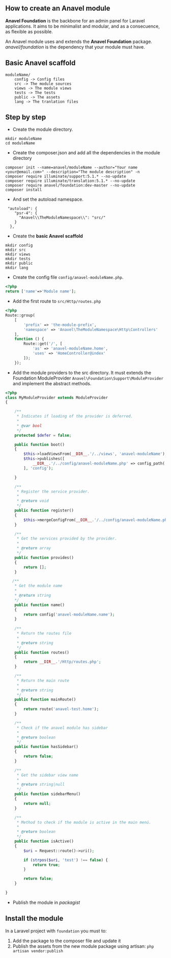 How to create an Anavel module
-------
**Anavel Foundation** is the backbone for an admin panel for Laravel applications. It aims to be minimalist and modular, and as a consecuence, as flexible as possible.

An Anavel module uses and extends the **Anavel Foundation** package. *anavel/foundation* is the dependency that your module must have.

## Basic Anavel scaffold
```
moduleName/
	config -> Config files
	src -> The module sources
	views -> The module views
	tests -> The tests
	public -> The assets
	lang -> The tranlation files
```

## Step by step
- Create the module directory.
```
mkdir moduleName
cd moduleName
```

- Create the composer.json and add all the dependencies in the module directory
```
composer init --name=anavel/moduleName --author="Your name <your@email.com>" --description="The module description" -n
composer require illuminate/support:5.1.* --no-update
composer require illuminate/translation:5.1.* --no-update
composer require anavel/foundation:dev-master --no-update
composer install
```

- And set the autoload namespace.
```
 "autoload": {
    "psr-4": {
      "Anavel\\TheModuleNamespace\\": "src/"
    }
  },
```

- Create the **basic Anavel scaffold**
```
mkdir config
mkdir src
mkdir views
mkdir tests
mkdir public
mkdir lang
```
- Create  the config file `config/anavel-moduleName.php`.
```php
<?php
return ['name'=>'Module name'];
```

- Add the first route to `src/Http/routes.php`
```php
<?php
Route::group(
    [
        'prefix' => 'the-module-prefix',
        'namespace' => 'Anavel\TheModuleNamespace\Http\Controllers'
    ],
    function () {
        Route::get('/', [
            'as' => 'anavel-moduleName.home',
            'uses' => 'HomeController@index'
        ]);
    });
```

- Add the module providers to the src directory. It must extends the Foundation ModuleProvider `Anavel\Foundation\Support\ModuleProvider` and implement the abstract methods.
```php
<?php
class MyModuleProvider extends ModuleProvider
{

    /**
     * Indicates if loading of the provider is deferred.
     *
     * @var bool
     */
    protected $defer = false;

    public function boot()
    {
        $this->loadViewsFrom(__DIR__.'/../views', 'anavel-moduleName');
        $this->publishes([
            __DIR__.'/../config/anavel-moduleName.php' => config_path('anavel-moduleName.php'),
        ], 'config');

    }

    /**
     * Register the service provider.
     *
     * @return void
     */
    public function register()
    {
        $this->mergeConfigFrom(__DIR__.'/../config/anavel-moduleName.php', 'anavel-moduleName');
    }

    /**
     * Get the services provided by the provider.
     *
     * @return array
     */
    public function provides()
    {
        return [];
    }

   /**
    * Get the module name
    *
    * @return string
    */
    public function name()
    {
        return config('anavel-moduleName.name');
    }
    
    /**
     * Return the routes file
     *
     * @return string
     */
    public function routes()
    {
        return __DIR__.'/Http/routes.php';
    }

    /**
     * Return the main route
     *     
     * @return string
     */
    public function mainRoute()
    {
        return route('anavel-test.home');
    }

    /**
     * Check if the anavel module has sidebar
     *     
     * @return boolean
     */
    public function hasSidebar()
    {
        return false;
    }

    /**
     * Get the sidebar view name
     *     
     * @return string|null
     */
    public function sidebarMenu()
    {
        return null;
    }

    /**
     * Method to check if the module is active in the main menú.
     *
     * @return boolean
     */
    public function isActive()
    {
        $uri = Request::route()->uri();

        if (strpos($uri, 'test') !== false) {
            return true;
        }

        return false;
    }

}
```

- Publish the module in *packagist*

## Install the module
In a Laravel project with `foundation` you must to:

1. Add the package to the composer file and update it
2. Publish the assets from the new module package using artisan: `php artisan vendor:publish`
